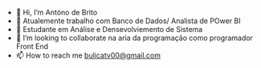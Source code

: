 - 👋 Hi, I’m  Antóno de Brito 
- 👀  Atualemente  trabalho com Banco de Dados/ Analista de POwer BI
- 🌱  Estudante em Análise  e Densevolviemento de Sistema 
- 💞️ I’m looking to collaborate  na  aria da programação  como  programador  Front End
- 📫 How to reach me  bulicatv00@gmail.com

<!---
AbcBrito/AbcBrito is a ✨ special ✨ repository because its `README.md` (this file) appears on your GitHub profile.
You can click the Preview link to take a look at your changes.
--->
